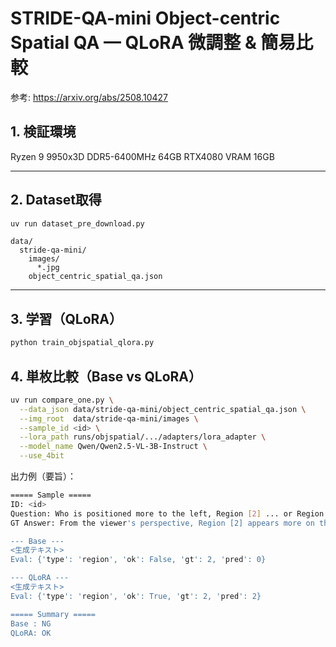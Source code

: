 # STRIDE-QA-mini Object-centric Spatial QA — QLoRA 微調整 & 簡易比較

参考: https://arxiv.org/abs/2508.10427

## 1. 検証環境

Ryzen 9 9950x3D
DDR5-6400MHz 64GB
RTX4080 VRAM 16GB

---

## 2. Dataset取得

```bash
uv run dataset_pre_download.py
```

``` text
data/
  stride-qa-mini/
    images/
      *.jpg
    object_centric_spatial_qa.json
```

---

## 3. 学習（QLoRA）

```bash
python train_objspatial_qlora.py
```

## 4. 単枚比較（Base vs QLoRA）

```bash
uv run compare_one.py \
  --data_json data/stride-qa-mini/object_centric_spatial_qa.json \
  --img_root  data/stride-qa-mini/images \
  --sample_id <id> \
  --lora_path runs/objspatial/.../adapters/lora_adapter \
  --model_name Qwen/Qwen2.5-VL-3B-Instruct \
  --use_4bit
```

出力例（要旨）：

``` bash
===== Sample =====
ID: <id>
Question: Who is positioned more to the left, Region [2] ... or Region [0] ...?
GT Answer: From the viewer's perspective, Region [2] appears more on the left side.

--- Base ---
<生成テキスト>
Eval: {'type': 'region', 'ok': False, 'gt': 2, 'pred': 0}

--- QLoRA ---
<生成テキスト>
Eval: {'type': 'region', 'ok': True, 'gt': 2, 'pred': 2}

===== Summary =====
Base : NG
QLoRA: OK
```
